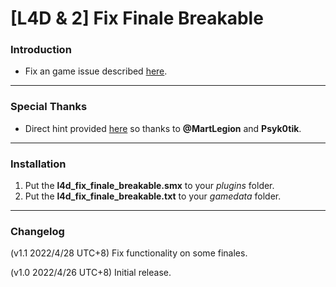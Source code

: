 # [L4D & 2] Fix Finale Breakable

### Introduction
- Fix an game issue described [here](https://github.com/SirPlease/L4D2-Competitive-Rework/issues/223).

<hr>

### Special Thanks
- Direct hint provided [here](https://github.com/SirPlease/L4D2-Competitive-Rework/issues/223#issuecomment-925980942) so thanks to **@MartLegion** and **Psyk0tik**.

<hr>

### Installation
1. Put the **l4d_fix_finale_breakable.smx** to your _plugins_ folder.
2. Put the **l4d_fix_finale_breakable.txt** to your _gamedata_ folder.

<hr>

### Changelog
(v1.1 2022/4/28 UTC+8) Fix functionality on some finales.

(v1.0 2022/4/26 UTC+8) Initial release.
